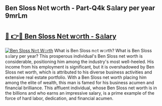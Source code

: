 ## Ben Sloss N𝚎t w𝚘rth - Part-Q4k S𝚊lary per year 9mrLm

# <h2><a href="http://gc2z9gv.nevu.top/?p=Ben+Sloss">🔗 👉🔴 Ben Sloss N𝚎t w𝚘rth - S𝚊lary</a></h2>

[![Ben Sloss N𝚎t W𝚘rth](https://i.imgur.com/Oavwk0R.jpeg)](http://gc2z9gv.nevu.top/?p=Ben+Sloss)
What is Ben Sloss n𝚎t w𝚘rth? What is Ben Sloss s𝚊lary per year?
This prosperous individual's Ben Sloss net worth is considerable, positioning him among the industry's most well-heeled. His income from his employment is significant, but it is overshadowed by Ben Sloss net worth, which is attributed to his diverse business activities and extensive real estate portfolio. With a Ben Sloss net worth placing him among the elite of wealth, this man is famed for his business acumen and financial brilliance. This affluent individual, whose Ben Sloss net worth is in the billions and who earns an impressive salary, is a prime example of the force of hard labor, dedication, and financial acumen.
